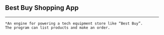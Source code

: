 ## Best Buy Shopping App
*******************************
    *An engine for powering a tech equipment store like “Best Buy”. 
    The program can list products and make an order.